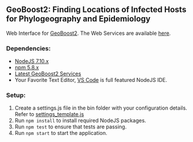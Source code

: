 ## GeoBoost2: Finding Locations of Infected Hosts for Phylogeography and Epidemiology

Web Interface for [GeoBoost2](https://zodo.asu.edu/zodo/). The Web Services are available [here](https://github.com/zoophy/geoboost2).

### Dependencies:

* [NodeJS 7.10.x](https://nodejs.org/en/)
* [npm 5.8.x](https://www.npmjs.com/)
* [Latest GeoBoost2 Services](https://github.com/zoophy/zodo-nlp-services)
* Your Favorite Text Editor, [VS Code](https://code.visualstudio.com/) is full featured NodeJS IDE. 

### Setup:

1) Create a settings.js file in the bin folder with your configuration details. Refer to [settings_template.js](bin/settings_template.js)
2) Run `npm install` to install required NodeJS packages.
3) Run `npm test` to ensure that tests are passing.
4) Run `npm start` to start the application. 
